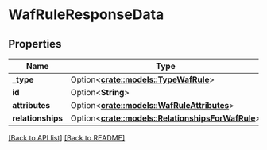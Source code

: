 # WafRuleResponseData

## Properties

Name | Type | Description | Notes
------------ | ------------- | ------------- | -------------
**_type** | Option<[**crate::models::TypeWafRule**](TypeWafRule.md)> |  | 
**id** | Option<**String**> |  | [readonly]
**attributes** | Option<[**crate::models::WafRuleAttributes**](WafRuleAttributes.md)> |  | 
**relationships** | Option<[**crate::models::RelationshipsForWafRule**](RelationshipsForWafRule.md)> |  | 

[[Back to API list]](../README.md#documentation-for-api-endpoints) [[Back to README]](../README.md)


